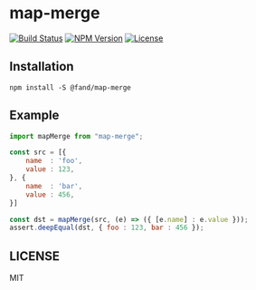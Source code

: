 # map-merge
[![Build Status](http://img.shields.io/travis/fand/map-merge.svg?style=flat-square)](https://travis-ci.org/fand/map-merge)
[![NPM Version](http://img.shields.io/npm/v/fand.map-merge.svg?style=flat-square)](https://www.npmjs.org/package/fand.map-merge)
[![License](http://img.shields.io/badge/license-MIT-brightgreen.svg?style=flat-square)](http://fand.mit-license.org/)

## Installation

```
npm install -S @fand/map-merge
```

## Example

```js
import mapMerge from "map-merge";

const src = [{
    name  : 'foo',
    value : 123,    
}, {
    name  : 'bar',
    value : 456,
}]

const dst = mapMerge(src, (e) => ({ [e.name] : e.value }));
assert.deepEqual(dst, { foo : 123, bar : 456 });
```

## LICENSE
MIT
